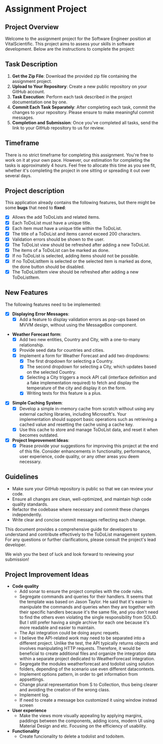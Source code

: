 ﻿# Assignment Project

## Project Overview

Welcome to the assignment project for the Software Engineer position at VitalScientific. This project aims to assess your skills in software development. Below are the instructions to complete the project:

## Task Description
1. **Get the Zip File**: Download the provided zip file containing the assignment project.
2. **Upload to Your Repository**: Create a new public repository on your GitHub account.
3. **Task Execution**: Perform each task described in the project documentation one by one.
4. **Commit Each Task Separately**: After completing each task, commit the changes to your repository. Please ensure to make meaningful commit messages.
5. **Completion and Submission**: Once you've completed all tasks, send the link to your GitHub repository to us for review.

## Timeframe
There is no strict timeframe for completing this assignment. You're free to work on it at your own pace. However, our estimation for completing the tasks is approximately 4 hours. Feel free to allocate this time as you see fit, whether it's completing the project in one sitting or spreading it out over several days.

## Project description
This application already contains the following features, but there might be some **bugs** that need to **fixed**:

  - [x] Allows the add ToDoLists and related items.
  - [x] Each ToDoList must have a unique title.
  - [x] Each item must have a unique title within the ToDoList.
  - [x] The title of a ToDoList and items cannot exceed 200 characters.
  - [x] Validation errors should be shown to the user.
  - [x] The ToDoList view should be refreshed after adding a new ToDoList.
  - [x] The items of a ToDoList can be marked as done.
  - [x] If no ToDoList is selected, adding items should not be possible.
  - [x] If no ToDoListItem is selected or the selected item is marked as done, the done button should be disabled.
  - [x] The ToDoListItem view should be refreshed after adding a new ToDoListItem.

## New Features
The following features need to be implemented:
- [x] **Displaying Error Messages**:
  - [x] Add a feature to display validation errors as pop-ups based on MVVM design, without using the MessageBox component.

- **Weather Forecast form**:
  - [x] Add two new entities, Country and City, with a one-to-many relationship.
  - [x] Provide seed data for countries and cities.
  - [x] Implement a form for Weather Forecast and add two dropdowns:
    - [x] The first dropdown for selecting a Country.
    - [x] The second dropdown for selecting a City, which updates based on the selected Country.
    - [x] Selecting a City triggers a mock API call (interface definition and a fake implementation required) to fetch and display the temperature of the city and display it on the form.
    - [x] Writing tests for this feature is a plus.

- [x] **Simple Caching System**:
  - [x] Develop a simple in-memory cache from scratch without using any external caching libraries, including Microsoft's. Your implementation should support basic operations such as retrieving a cached value and resetting the cache using a cache key.
  - [x] Use this cache to store and manage ToDoList data, and reset it when becomes outdated.

- [x] **Project Improvement Ideas**:
  - [x] Please provide your suggestions for improving this project at the end of this file. Consider enhancements in functionality, performance, user experience, code quality, or any other areas you deem necessary.

## Guidelines
- Make sure your GitHub repository is public so that we can review your code.
- Ensure all changes are clean, well-optimized, and maintain high code quality standards.
- Refactor the codebase where necessary and commit these changes independently.
- Write clear and concise commit messages reflecting each change.

This document provides a comprehensive guide for developers to understand and contribute effectively to the ToDoList management system. For any questions or further clarifications, please consult the project's lead developer.

We wish you the best of luck and look forward to reviewing your submission!

## Project Improvement Ideas
- **Code quality**
  - Add sonar to ensure the project complies with the code rules.
  - Segregate commands and queries for their handlers. It seems that the template was based on Jason Taylor. He said that it's easier to manipulate the commands and queries when they are together with their specific handlers because it's the same file, and you don't need to find the others even violating the single responsibility from SOLID. But I still prefer having a single archive for each one because it's more readable and easier to maintain.
  - The Api integration could be doing async requets.
  - I believe the API-related work may need to be separated into a different project. Unlike the test, the API typically returns objects and involves manipulating HTTP requests. Therefore, it would be beneficial to create additional files and organize the integration data within a separate project dedicated to WeatherForecast integration.
  - Segregate the modules weatherforecast and todolist using solution folders, depending of the scenario use even different datacontexts.
  - Implement options pattern, in order to get information from appsettings.
  - Change plural representation from S to Collection, thus being clearer and avoiding the creation of the wrong class.
  - Implement log.
  - If need to create a message box customized it using window instead screen
- **User experience**
  - Make the views more visually appealing by applying margins, paddings between the components, adding icons, modern UI using Material Design and etc. Focusing on the efficiency of usability.
- **Functionality**
  - Create funcionality to delete a todolist and todoitem.
